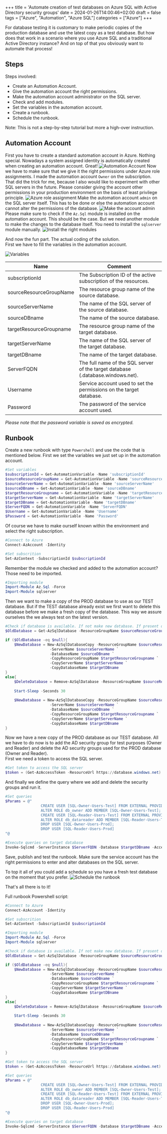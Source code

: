 +++
title = 'Automate creation of test databases on Azure SQL with Active Directory security groups'
date = 2024-01-26T14:00:46+02:00
draft = false
tags = ["Azure", "Automation", "Azure SQL"]
categories = ["Azure"]
+++

For database testing it is customary to make periodic copies of the production database and use the latest copy as a test database. But how does that work in a scenario where you use Azure SQL and a traditional Active Directory instance? And on top of that you obviously want to automate that process!

## Steps

Steps involved:
-	Create an Automation Account.
-	Give the automation account the right permissions.
-	Make the automation account administrator on the SQL server.
-	Check and add modules.
-   Set the variables in the automation account.
-	Create a runbook.
-	Schedule the runbook.

Note: This is not a step-by-step tutorial but more a high-over instruction.

## Automation Account

First you have to create a standard automation account in Azure. Nothing special. Nowadays a system assigned identity is automatically created when creating an automation account. Great! 
![Automation Account](/AZURE-automate-testdb-sql/aa-acount.jpg)
Now we have to make sure that we give it the right permissions under Azure role assignments. I made the automation account `Owner` on the subscription. That did the trick for me, because I also would like to experiment with other SQL servers in the future. Please consider giving the account other permissions in your production environment on the basis of least privilege principle.
![Azure role assignment](/AZURE-automate-testdb-sql/Azure-role-assignment.jpg)
Make the automation account `admin` on the SQL server itself. This has to be done or else the automation account cannot alter the permissions of the database.
![Make the account admin](/AZURE-automate-testdb-sql/admin.jpg)
Please make sure to check if the `Az.Sql` module is installed on the automation account. This should be the case. But we need another module to make the changes to the database itself. You need to install the `sqlserver` module manually.
![Install the right modules](/AZURE-automate-testdb-sql/module.jpg)

And now the fun part. The actual coding of the solution. \
First we have to fill the variables in the automation account.

![Variables](/AZURE-automate-testdb-sql/variables.jpg)

| Name | Comment |
| - | - |
| subscriptionId | The Subscription ID of the active subscription of the resources. |
| sourceResourceGroupName | The resource group name of the source database. |
| sourceServerName | The name of the SQL server of the source database. |
| sourceDBname | The name of the source database. |
| targetResourceGroupname | The resource group name of the target database. |
| targetServerName | The name of the SQL server of the target database. |
| targetDBname | The name of the target database. |
| ServerFQDN | The full name of the SQL server of the target database (.database.windows.net). |
| Username | Service account used to set the permissions on the target database. |
| Password | The password of the service account used. |

*Please note that the password variable is saved as encrypted.*

## Runbook

Create a new runbook with type `Powershell` and use the code that is mentioned below.
First we set the variables we just set up in the automation account.

```powershell
#Set variables
$subscriptionId = Get-AutomationVariable -Name 'subscriptionId'
$sourceResourceGroupName = Get-AutomationVariable -Name 'sourceResourceGroupName'
$sourceServerName = Get-AutomationVariable -Name 'sourceServerName'
$sourceDBname = Get-AutomationVariable -Name 'sourceDBname'
$targetResourceGroupname = Get-AutomationVariable -Name 'targetResourceGroupname'
$targetServerName = Get-AutomationVariable -Name 'targetServerName'
$targetDBname = Get-AutomationVariable -Name 'targetDBname'
$ServerFQDN = Get-AutomationVariable -Name 'ServerFQDN'
$Username = Get-AutomationVariable -Name 'Username'
$Password = Get-AutomationVariable -Name 'Password'
```

Of course we have to make ourself known within the environment and select the right subscription.

```powershell
#Connect to Azure
Connect-AzAccount -Identity
```

```powershell
#Set subscrition
Set-AzContext -SubscriptionId $subscriptionId
```

Remember the module we checked and added to the automation account? Those need to be imported.

```powershell
#Importing module
Import-Module Az.Sql -Force
Import-Module sqlserver
```

Then we want to make a copy of the PROD database to use as our TEST database. But if the TEST database already exist we first want to delete this database before we make a fresh copy of the database. This way we assure ourselves the we always test on the latest version.

```powershell
#Check if database is available. If not make new database. If present delete database and make new one
$OldDatabase = Get-AzSqlDatabase -ResourceGroupName $sourceResourceGroupName -ServerName $sourceServerName -DatabaseName $targetDBname -ErrorAction SilentlyContinue

if ($OldDatabase -eq $null){
    $NewDatabase = New-AzSqlDatabaseCopy -ResourceGroupName $sourceResourceGroupName `
                    -ServerName $sourceServerName `
                    -DatabaseName $sourceDBname `
                    -CopyResourceGroupName $targetResourceGroupname `
                    -CopyServerName $targetServerName `
                    -CopyDatabaseName $targetDBname
}
else{
    $DeleteDatabase = Remove-AzSqlDatabase -ResourceGroupName $sourceResourceGroupName -ServerName $sourceServerName -DatabaseName $targetDBname
    
    Start-Sleep -Seconds 30
    
    $NewDatabase = New-AzSqlDatabaseCopy -ResourceGroupName $sourceResourceGroupName `
                    -ServerName $sourceServerName `
                    -DatabaseName $sourceDBname `
                    -CopyResourceGroupName $targetResourceGroupname `
                    -CopyServerName $targetServerName `
                    -CopyDatabaseName $targetDBname
}
```
Now we have a new copy of the PROD database as our TEST database. All we have to do now is to add the AD security group for test purposes (Owner and Reader) and delete the AD security groups used for the PROD database (Owner and Reader).\
First we need a token to access the SQL server.

```powershell
#Get token to access the SQL server
$token = (Get-AzAccessToken -ResourceUrl https://database.windows.net).Token
```

And finally we define the query where we add and delete the security groups and run it.

```powershell
#Set queries
$Params = @"    
                CREATE USER [SQL-Owner-Users-Test] FROM EXTERNAL PROVIDER;
                ALTER ROLE db_owner ADD MEMBER [SQL-Owner-Users-Test];
                CREATE USER [SQL-Reader-Users-Test] FROM EXTERNAL PROVIDER;
                ALTER ROLE db_datareader ADD MEMBER [SQL-Reader-Users-Test];
                DROP USER [SQL-Owner-Users-Prod];
                DROP USER [SQL-Reader-Users-Prod]
"@
```

```powershell
#Execute queries on target database
Invoke-Sqlcmd -ServerInstance $ServerFQDN -Database $targetDBname -AccessToken $token -Username $Username -Password $Password -Query $Params
```
Save, publish and test the runbook. Make sure the service account has the right permissions to enter and alter databases on the SQL server.

To top it all of you could add a schedule so you have a fresh test database on the moment that you prefer.
![Schedule the runbook](/AZURE-automate-testdb-sql/schedule1.jpg)

That's all there is to it!

Full runbook Powershell script:
```Powershell
#Connect to Azure
Connect-AzAccount -Identity

#Set subscrition
Set-AzContext -SubscriptionId $subscriptionId

#Importing module
Import-Module Az.Sql -Force
Import-Module sqlserver

#Check if database is available. If not make new database. If present delete database and make new one
$OldDatabase = Get-AzSqlDatabase -ResourceGroupName $sourceResourceGroupName -ServerName $sourceServerName -DatabaseName $targetDBname -ErrorAction SilentlyContinue

if ($OldDatabase -eq $null){
    $NewDatabase = New-AzSqlDatabaseCopy -ResourceGroupName $sourceResourceGroupName `
                    -ServerName $sourceServerName `
                    -DatabaseName $sourceDBname `
                    -CopyResourceGroupName $targetResourceGroupname `
                    -CopyServerName $targetServerName `
                    -CopyDatabaseName $targetDBname
}
else{
    $DeleteDatabase = Remove-AzSqlDatabase -ResourceGroupName $sourceResourceGroupName -ServerName $sourceServerName -DatabaseName $targetDBname
    
    Start-Sleep -Seconds 30
    
    $NewDatabase = New-AzSqlDatabaseCopy -ResourceGroupName $sourceResourceGroupName `
                    -ServerName $sourceServerName `
                    -DatabaseName $sourceDBname `
                    -CopyResourceGroupName $targetResourceGroupname `
                    -CopyServerName $targetServerName `
                    -CopyDatabaseName $targetDBname
}

#Get token to access the SQL server
$token = (Get-AzAccessToken -ResourceUrl https://database.windows.net).Token

#Set queries
$Params = @"    
                CREATE USER [SQL-Owner-Users-Test] FROM EXTERNAL PROVIDER;
                ALTER ROLE db_owner ADD MEMBER [SQL-Owner-Users-Test];
                CREATE USER [SQL-Reader-Users-Test] FROM EXTERNAL PROVIDER;
                ALTER ROLE db_datareader ADD MEMBER [SQL-Reader-Users-Test];
                DROP USER [SQL-Owner-Users-Prod];
                DROP USER [SQL-Reader-Users-Prod]
"@

#Execute queries on target database
Invoke-Sqlcmd -ServerInstance $ServerFQDN -Database $targetDBname -AccessToken $token -Username $Username -Password $Password -Query $Params
```